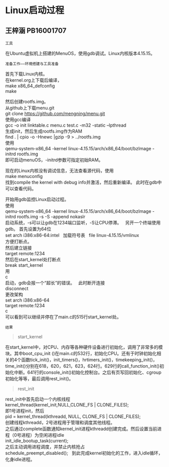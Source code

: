 Linux启动过程
======
王梓涵 PB16001707
-------


    工具

在Ubuntu虚拟机上搭建的MenuOS，使用gdb调试。Linux内核版本4.15.15。


    准备工作——环境搭建与工具准备

首先下载Linux内核。  
在kernel.org上下载后编译，  
make x86_64_defconfig  
make

然后创建rootfs.img。  
从github上下载menu.git  
git clone https://github.com/mengning/menu.git  
使用gcc编译  
gcc -o init linktable.c menu.c test.c -m32 -static –lpthread  
生成init，然后生成rootfs.img作为RAM  
find . | cpio -o -Hnewc |gzip -9 > ../rootfs.img  
使用  
qemu-system-x86_64 -kernel linux-4.15.15/arch/x86_64/boot/bzImage -initrd rootfs.img  
即可启动menuOS，-initrd参数可指定初始RAM。

现在的Linux内核没有调试信息，无法查看源代码，使用  
make menuconfig  
找到compile the kernel with debug info并激活，然后重新编译。
此时在gdb中可以查看代码。

开始用gdb监控Linux启动过程。  
使用  
qemu-system-x86_64 -kernel linux-4.15.15/arch/x86_64/boot/bzImage -initrd rootfs.img -s -S -append nokaslr  
启动系统，-s可以让gdb在1234端口监听，-S让CPU停滞。  
另开一个终端使用gdb。
首先设置为64位  
set arch i386:x86-64:intel  
加载符号表  
file linux-4.15.15/vmlinux  
方便打断点。  
然后建立链接  
target remote:1234  
然后在start_kernel处打断点  
break start_kernel  
用  
c  
启动，gdb会报一个“超长”的错误。  
此时断开连接  
disconnect  
更改架构  
set arch i386:x86-64  
target remote:1234  
c  
可以看到可以继续并停在了main.c的515行start_kernel处。  

    结果

>start_kernel  

在start_kernel中，对CPU、内存等各种硬件设备进行初始化，调用了非常多的模块。其中boot_cpu_init ()在main.c的532行，初始化CPU。还有于时钟初始化相关的4个函数tick_init()，init_timers()，hrtimers_init()，timekeeping_init()，time_init()分别在618，620，621，623，624行。629行的call_function_init()初始化中断。641行的console_init()初始化控制台。之后有页写回初始化、cgroup初始化等等，最后调用rest_init()。  

>rest_init  

rest_init中首先启动一个内核线程  
kernel_thread(kernel_init,NULL,CLONE_FS | CLONE_FILES);  
即1号进程init，然后  
pid = kernel_thread(kthreadd, NULL, CLONE_FS | CLONE_FILES);  
创建线程kthreadd，2号进程用于管理和调度其他线程。  
之后通过complete函数通知kernel_init进程kthreadd创建完成。然后设置当前进程（0号进程）为空闲进程idle  
init_idle_bootup_task(current);  
之后主动调用进程调度，并禁止内核抢占  
schedule_preempt_disabled();  
到此完成kernel初始化的工作，进入idle循环，化身idle进程。  
